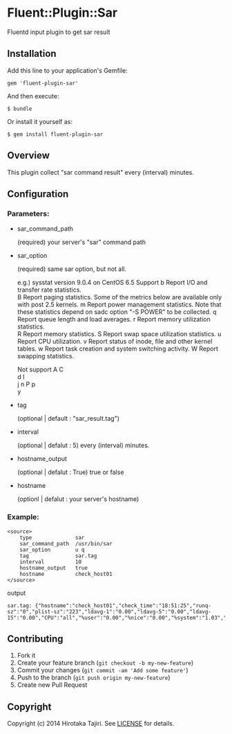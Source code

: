 # Fluent::Plugin::Sar

Fluentd input plugin to get sar result

## Installation

Add this line to your application's Gemfile:

    gem 'fluent-plugin-sar'

And then execute:

    $ bundle

Or install it yourself as:

    $ gem install fluent-plugin-sar

## Overview

This plugin collect "sar command result" every (interval) minutes.

## Configuration
### Parameters:

- sar_command_path

    (required)
    your server's "sar" command path

- sar_option

    (required)
    same sar option, but not all.

    e.g.) sysstat version 9.0.4 on CentOS 6.5
   Support
    b     Report I/O and transfer rate statistics.  
    B     Report paging statistics. Some of the metrics below are available only with post 2.5 kernels. 
    m     Report power management statistics.  Note that these statistics depend on sadc option "-S POWER"  to  be  collected. 
    q     Report queue length and load averages.
    r     Report memory utilization statistics.  
    R     Report memory statistics. 
    S     Report swap space utilization statistics.
    u     Report  CPU  utilization.
    v     Report status of inode, file and other kernel tables.
    w     Report task creation and system switching activity.
    W     Report swapping statistics.

   Not support
    A
    C    
    d
    I     
    j
    n
    P
    p         
    y

- tag 

    (optional | default : "sar_result.tag")

- interval

    (optional | defalut : 5)
    every (interval) minutes.

- hostname_output

    (optional | defalut : True)
    true or false

- hostname

    (optionl |  defalut : your server's hostname)

### Example:

    <source>
        type              sar
        sar_command_path  /usr/bin/sar
        sar_option        u q
        tag               sar.tag
        interval          10
        hostname_output   true
        hostname          check_host01
    </source>

output

    sar.tag: {"hostname":"check_host01","check_time":"18:51:25","runq-sz":"0","plist-sz":"223","ldavg-1":"0.00","ldavg-5":"0.00","ldavg-15":"0.00","CPU":"all","%user":"0.00","%nice":"0.00","%system":"1.03","%iowait":"0.00","%steal":"0.00","%idle":"98.97"}

## Contributing

1. Fork it
2. Create your feature branch (`git checkout -b my-new-feature`)
3. Commit your changes (`git commit -am 'Add some feature'`)
4. Push to the branch (`git push origin my-new-feature`)
5. Create new Pull Request

## Copyright

Copyright (c) 2014 Hirotaka Tajiri. See [LICENSE](LICENSE.txt) for details.
